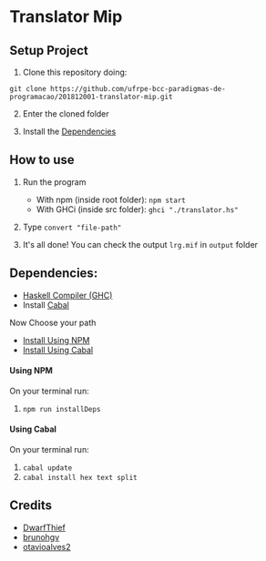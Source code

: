 # Translator Mip

## Setup Project

1. Clone this repository doing:

```
git clone https://github.com/ufrpe-bcc-paradigmas-de-programacao/201812001-translator-mip.git
```

2. Enter the cloned folder

3. Install the [Dependencies](#dependencies)

## How to use

1. Run the program
    * With npm (inside root folder): `npm start`
    * With GHCi (inside src folder): `ghci "./translator.hs"`

2. Type `convert "file-path"`

3. It's all done! You can check the output `lrg.mif` in `output` folder

## Dependencies:

- [Haskell Compiler (GHC)](https://www.haskell.org/downloads)
- Install [Cabal](https://www.haskell.org/cabal/download.html)

 Now Choose your path

 - [Install Using NPM](#npminstall)
 - [Install Using Cabal](#cabalinstall)

<h4 id="npminstall"> Using NPM </h4>

On your terminal run:
1. `npm run installDeps`

<h4 id="cabalinstall"> Using Cabal </h4>

On your terminal run:
1. `cabal update`
1. `cabal install hex text split`

## Credits

- [DwarfThief](https://github.com/DwarfThief)
- [brunohgv](https://github.com/brunohgv)
- [otavioalves2](https://github.com/otavioalves2)